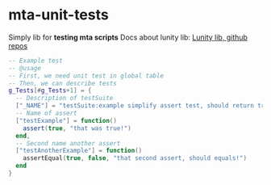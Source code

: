 # mta-unit-tests
Simply lib for **testing mta scripts**
Docs about lunity lib: 
[Lunity lib, github repos](https://github.com/Phrogz/Lunity)

```lua
-- Example test
-- @usage
-- First, we need unit test in global table
-- Then, we can describe tests
g_Tests[#g_Tests+1] = {
  -- Description of testSuite
  ["_NAME"] = "testSuite:example simplify assert test, should return true",
  -- Name of assert
  ["testExample"] = function()
    assert(true, "that was true!")
  end,
  -- Second name another assert
  ["testAnotherExample"] = function()
    assertEqual(true, false, "that second assert, should equals!")
  end
}
```
